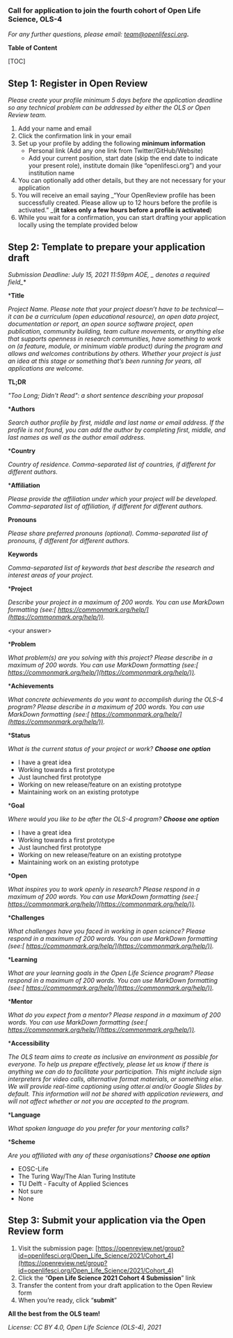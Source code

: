 ### **Call for application to join the fourth cohort of Open Life Science, OLS-4**

_For any further questions, please email: [team@openlifesci.org](mailto:team@openlifesci.org)**.**_

**Table of Content**


[TOC]

## **Step 1: Register in Open Review**

_Please create your profile minimum 5 days before the application deadline so any technical problem can be addressed by either the OLS or Open Review team._

1. Add your name and email
2. Click the confirmation link in your email
3. Set up your profile by adding the following **minimum information**
    *   Personal link (Add any one link from Twitter/GitHub/Website) 
    *   Add your current position, start date (skip the end date to indicate your present role), institute domain (like “openlifesci.org”) and your institution name 
4. You can optionally add other details, but they are not necessary for your application 
5. You will receive an email saying _“Your OpenReview profile has been successfully created. Please allow up to 12 hours before the profile is activated.” _(**it takes only a few hours before a profile is activated**)
6. While you wait for a confirmation, you can start drafting your application locally using the template provided below

## **Step 2: Template to prepare your application draft**

**Submission Deadline: July 15, 2021 11:59pm AOE, _* denotes a required field_**

***Title**

_Project Name. Please note that your project doesn’t have to be technical — it can be a curriculum (open educational resource), an open data project, documentation or report, an open source software project, open publication, community building, team culture movements, or anything else that supports openness in research communities, have something to work on (a feature, module, or minimum viable product) during the program and allows and welcomes contributions by others. Whether your project is just an idea at this stage or something that’s been running for years, all applications are welcome._

<your answer>

**TL;DR**

_"Too Long; Didn't Read": a short sentence describing your proposal_

<your answer>

***Authors**

_Search author profile by first, middle and last name or email address. If the profile is not found, you can add the author by completing first, middle, and last names as well as the author email address._

<your answer>

***Country**

_Country of residence. Comma-separated list of countries, if different for different authors._

<your answer>

***Affiliation**

_Please provide the affiliation under which your project will be developed. Comma-separated list of affiliation, if different for different authors._

<your answer>

**Pronouns**

_Please share preferred pronouns (optional). Comma-separated list of pronouns, if different for different authors._

<your answer>

**Keywords**

_Comma-separated list of keywords that best describe the research and interest areas of your project._

<your answer>

***Project**

_Describe your project in a maximum of 200 words. You can use MarkDown formatting (see:[ https://commonmark.org/help/](https://commonmark.org/help/))._

&lt;your answer>

***Problem**

_What problem(s) are you solving with this project? Please describe in a maximum of 200 words. You can use MarkDown formatting (see:[ https://commonmark.org/help/](https://commonmark.org/help/))._

<your answer>

***Achievements**

_What concrete achievements do you want to accomplish during the OLS-4 program? Please describe in a maximum of 200 words. You can use MarkDown formatting (see:[ https://commonmark.org/help/](https://commonmark.org/help/))._

<your answer>

***Status**

_What is the current status of your project or work? **Choose one option**_

*   I have a great idea
*   Working towards a first prototype
*   Just launched first prototype
*   Working on new release/feature on an existing prototype
*   Maintaining work on an existing prototype

***Goal**

_Where would you like to be after the OLS-4 program? **Choose one option**_

*   I have a great idea
*   Working towards a first prototype
*   Just launched first prototype
*   Working on new release/feature on an existing prototype
*   Maintaining work on an existing prototype

***Open**

_What inspires you to work openly in research? Please respond in a maximum of 200 words. You can use MarkDown formatting (see:[ https://commonmark.org/help/](https://commonmark.org/help/))._

<your answer>

***Challenges**

_What challenges have you faced in working in open science? Please respond in a maximum of 200 words. You can use MarkDown formatting (see:[ https://commonmark.org/help/](https://commonmark.org/help/))._

<your answer>

***Learning**

_What are your learning goals in the Open Life Science program? Please respond in a maximum of 200 words. You can use MarkDown formatting (see:[ https://commonmark.org/help/](https://commonmark.org/help/))._

<your answer>

***Mentor**

_What do you expect from a mentor? Please respond in a maximum of 200 words. You can use MarkDown formatting (see:[ https://commonmark.org/help/](https://commonmark.org/help/))._

<your answer>

***Accessibility**

_The OLS team aims to create as inclusive an environment as possible for everyone. To help us prepare effectively, please let us know if there is anything we can do to facilitate your participation. This might include sign interpreters for video calls, alternative format materials, or something else. We will provide real-time captioning using otter.ai and/or Google Slides by default. This information will not be shared with application reviewers, and will not affect whether or not you are accepted to the program._

<your answer>

***Language**

_What spoken language do you prefer for your mentoring calls?_

<your answer>

***Scheme**

_Are you affiliated with any of these organisations? **Choose one option**_



*   EOSC-Life
*   The Turing Way/The Alan Turing Institute
*   TU Delft - Faculty of Applied Sciences
*   Not sure
*   None


## **Step 3: Submit your application via the Open Review form**

1. Visit the submission page: [https://openreview.net/group?id=openlifesci.org/Open_Life_Science/2021/Cohort_4](https://openreview.net/group?id=openlifesci.org/Open_Life_Science/2021/Cohort_4) 
2. Click the “**Open Life Science 2021 Cohort 4 Submission**” link
3. Transfer the content from your draft application to the Open Review form 
4. When you’re ready, click “**submit**” 

**All the best from the OLS team!**

_License: CC BY 4.0, Open Life Science (OLS-4), 2021_

